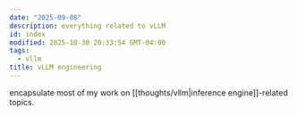 ```yaml
---
date: "2025-09-08"
description: everything related to vLLM
id: index
modified: 2025-10-30 20:33:54 GMT-04:00
tags:
  - vllm
title: vLLM engineering
---
```


encapsulate most of my work on [[thoughts/vllm|inference engine]]-related topics.

